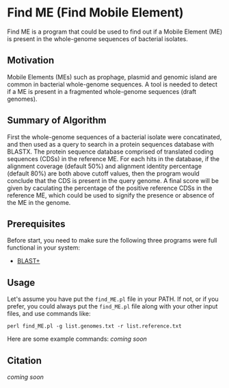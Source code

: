 # Find ME (Find Mobile Element)
Find ME is a program that could be used to find out if a Mobile Element (ME) is present in the whole-genome sequences of bacterial isolates.

## Motivation
Mobile Elements (MEs) such as prophage, plasmid and genomic island are common in bacterial whole-genome sequences. A tool is needed to detect if a ME is present in a fragmented whole-genome sequences (draft genomes).

## Summary of Algorithm

First the whole-genome sequences of a bacterial isolate were concatinated, and then used as a query to search in a protein sequences database with BLASTX. The protein sequence database comprised of translated coding sequences (CDSs) in the reference ME. For each hits in the database, if the alignment coverage (default 50%) and alignment identity percentage (default 80%) are both above cutoff values, then the program would conclude that the CDS is present in the query genome. A final score will be given by caculating the percentage of the positive reference CDSs in the reference ME, which could be used to signify the presence or absence of the ME in the genome.

## Prerequisites
Before start, you need to make sure the following three programs were full functional in your system:
   * [BLAST+](https://ftp.ncbi.nlm.nih.gov/blast/executables/blast+/LATEST/)

## Usage
Let's assume you have put the `find_ME.pl` file in your PATH. If not, or if you prefer, you could always put the `find_ME.pl` file along with your other input files, and use commands like:

    perl find_ME.pl -g list.genomes.txt -r list.reference.txt

Here are some example commands:
_coming soon_

## Citation
_coming soon_
